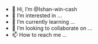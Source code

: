 - 👋 Hi, I’m @Ishan-win-cash
- 👀 I’m interested in ...
- 🌱 I’m currently learning ...
- 💞️ I’m looking to collaborate on ...
- 📫 How to reach me ...

<!---
Ishan-win-cash/Ishan-win-cash is a ✨ special ✨ repository because its `README.md` (this file) appears on your GitHub profile.
You can click the Preview link to take a look at your changes.
--->
